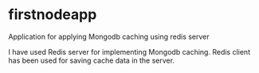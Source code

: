 # firstnodeapp
Application for applying Mongodb caching using redis server

I have used Redis server for implementing Mongodb caching. Redis client has been used for saving cache data in the server.
